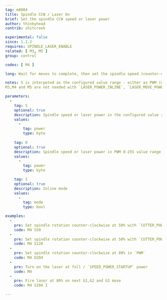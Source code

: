 ```yaml
---
tag: m0004
title: Spindle CCW / Laser On
brief: Set the spindle CCW speed or laser power
author: thinkyhead
contrib: shitcreek

experimental: false
since: 1.1.2
requires: SPINDLE_LASER_ENABLE
related: [ M3, M5 ]
group: control

codes: [ M4 ]

long: Wait for moves to complete, then set the spindle speed (counter-clockwise) or laser power.

notes: S is interpeted as the configured value range - either as PWM (default), Percent or RPM (see `CUTTER_POWER_DISPLAY`).
M3,M4 and M5 are not needed with `LASER_POWER_INLINE`, `LASER_MOVE_POWER` and `LASER_MOVE_G0_OFF` enabled.

parameters:
  -
    tag: S
    optional: true
    description: Spindle speed or laser power in the configured value range (see `CUTTER_POWER_DISPLAY`) (PWM 0-255 value range by default)
    values:
      -
        tag: power
        type: byte
    
    tag: 0
    optional: true
    description: Spindle speed or laser power in PWM 0-255 value range
    values:
      -
        tag: power
        type: byte

    tag: I
    optional: true
    description: Inline mode
    values:
      -
        tag: mode
        type: bool

examples:
  -
    pre: Set spindle rotation counter-clockwise at 50% with `CUTTER_POWER_DISPLAY` set to `PERCENT`
    code: M4 S50
  -
    pre: Set spindle rotation counter-clockwise at 50% with `CUTTER_POWER_DISPLAY` set to `PWM`
    code: M4 S128
  -
    pre: Set spindle rotation counter-clockwise at 80% in `PWM`
    code: M4 O204
  -
    pre: Turn on the laser at full / `SPEED_POWER_STARTUP` power
    code: M4 
  -
    pre: Fire laser at 80% on next G1,G2 and G3 move
    code: M4 S204 I

---
```


